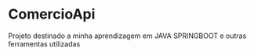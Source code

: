# ComercioApi
Projeto destinado a minha aprendizagem em JAVA SPRINGBOOT e outras ferramentas utilizadas
